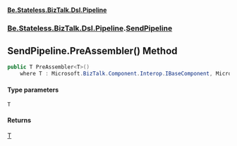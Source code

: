 #### [Be.Stateless.BizTalk.Dsl.Pipeline](README.md 'README')
### [Be.Stateless.BizTalk.Dsl.Pipeline](Be.Stateless.BizTalk.Dsl.Pipeline.md 'Be.Stateless.BizTalk.Dsl.Pipeline').[SendPipeline](SendPipeline.md 'Be.Stateless.BizTalk.Dsl.Pipeline.SendPipeline')

## SendPipeline.PreAssembler<T>() Method

```csharp
public T PreAssembler<T>()
    where T : Microsoft.BizTalk.Component.Interop.IBaseComponent, Microsoft.BizTalk.Component.Interop.IPersistPropertyBag;
```
#### Type parameters

<a name='Be.Stateless.BizTalk.Dsl.Pipeline.SendPipeline.PreAssembler_T_().T'></a>

`T`

#### Returns
[T](SendPipeline.PreAssembler_T_().md#Be.Stateless.BizTalk.Dsl.Pipeline.SendPipeline.PreAssembler_T_().T 'Be.Stateless.BizTalk.Dsl.Pipeline.SendPipeline.PreAssembler<T>().T')